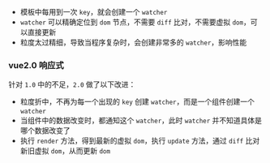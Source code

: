 - 模板中每用到一次 `key`，就会创建一个 `watcher`
- `watcher` 可以精确定位到 `dom` 节点，不需要 `diff` 比对，不需要虚拟 `dom`，可以直接更新
- 粒度太过精细，导致当程序复杂时，会创建非常多的 `watcher`，影响性能

### vue2.0 响应式

针对 `1.0` 中的不足，`2.0` 做了以下改进：

- 粒度折中，不再为每一个出现的 `key` 创建 `watcher`，而是一个组件创建一个 `watcher`
- 当组件中的数据改变时，都通知这个 `watcher`，此时 `watcher` 并不知道具体是哪个数据改变了
- 执行 `render` 方法，得到最新的虚拟 `dom`，执行 `update` 方法，通过 `diff` 比对新旧虚拟 `dom`，从而更新 `dom`
